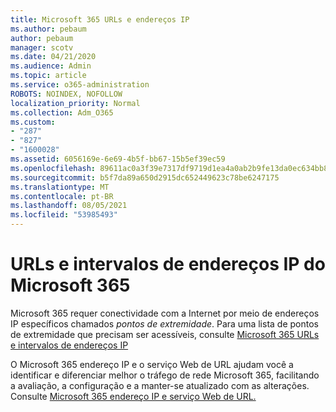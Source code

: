 ```yaml
---
title: Microsoft 365 URLs e endereços IP
ms.author: pebaum
author: pebaum
manager: scotv
ms.date: 04/21/2020
ms.audience: Admin
ms.topic: article
ms.service: o365-administration
ROBOTS: NOINDEX, NOFOLLOW
localization_priority: Normal
ms.collection: Adm_O365
ms.custom:
- "287"
- "827"
- "1600028"
ms.assetid: 6056169e-6e69-4b5f-bb67-15b5ef39ec59
ms.openlocfilehash: 89611ac0a3f39e7317df9719d1ea4a0ab2b9fe13da0ec634bb83190870fe5874
ms.sourcegitcommit: b5f7da89a650d2915dc652449623c78be6247175
ms.translationtype: MT
ms.contentlocale: pt-BR
ms.lasthandoff: 08/05/2021
ms.locfileid: "53985493"
---
```

# <a name="microsoft-365-urls-and-ip-address-ranges"></a>URLs e intervalos de endereços IP do Microsoft 365

Microsoft 365 requer conectividade com a Internet por meio de endereços IP específicos chamados *pontos de extremidade*.
Para uma lista de pontos de extremidade que precisam ser acessíveis, consulte [Microsoft 365 URLs e intervalos de endereços IP](https://docs.microsoft.com/office365/enterprise/urls-and-ip-address-ranges) 

O Microsoft 365 endereço IP e o serviço Web de URL ajudam você a identificar e diferenciar melhor o tráfego de rede Microsoft 365, facilitando a avaliação, a configuração e a manter-se atualizado com as alterações. Consulte [Microsoft 365 endereço IP e serviço Web de URL.](https://docs.microsoft.com/office365/enterprise/office-365-ip-web-service)